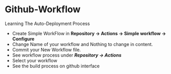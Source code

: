 # Github-Workflow

Learning The Auto-Deployment Process
- Create Simple WorkFlow in **Repository -> Actions -> Simple workflow -> Configure**
- Change Name of your workflow and Nothing to change in content.
- Commit your New Workflow file.
- See workflow process under ***Repository -> Actions***
- Select your workflow
- See the build process on github interface
